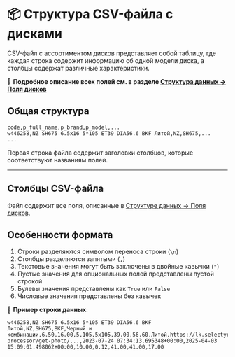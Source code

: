 # 📦 Структура CSV-файла с дисками

CSV-файл с ассортиментом дисков представляет собой таблицу, где каждая строка содержит информацию об одной модели диска, а столбцы содержат различные характеристики.

📖 **Подробное описание всех полей см. в разделе [Структура данных → Поля дисков](../data_structure.md#поля-дисков)**

## Общая структура

```csv
code,p_full_name,p_brand,p_model,...
w446258,NZ SH675 6.5x16 5*105 ET39 DIA56.6 BKF Литой,NZ,SH675,...
...
```

Первая строка файла содержит заголовки столбцов, которые соответствуют названиям полей.

---

## Столбцы CSV-файла

Файл содержит все поля, описанные в [Структуре данных → Поля дисков](../data_structure.md#поля-дисков).

## Особенности формата

1. Строки разделяются символом переноса строки (`\n`)
2. Столбцы разделяются запятыми (`,`)
3. Текстовые значения могут быть заключены в двойные кавычки (`"`)
4. Пустые значения для опциональных полей представлены пустой строкой
5. Булевы значения представлены как `True` или `False`
6. Числовые значения представлены без кавычек

📌 **Пример строки данных**:

```csv
w446258,NZ SH675 6.5x16 5*105 ET39 DIA56.6 BKF Литой,NZ,SH675,BKF,Черный и комбинации,6.50,16.00,5,105,5x105,39.00,56.60,Литой,https://lk.selectyre.ru/photo-processor/get-photo/...,2023-07-24 07:34:13.695348+00:00,2025-04-03 15:09:01.498062+00:00,10.00,0.12,41.00,41.00,17.00
``` 